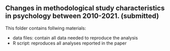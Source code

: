 ## Changes in methodological study characteristics in psychology between 2010-2021. (submitted)

This folder contains follwing materials:
- data files: contain all data needed to reproduce the analysis
- R script: reproduces all analyses reported in the paper
